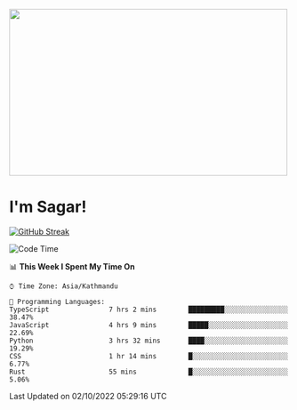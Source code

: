 
<img src="https://media.giphy.com/media/3ornk57KwDXf81rjWM/giphy.gif" width="500" height="300" frameBorder="0" class="giphy-embed" allowFullScreen></img>

#   I'm Sagar!
[![GitHub Streak](https://github-readme-streak-stats.herokuapp.com/?user=sgr2848)](https://git.io/streak-stats)
<!--START_SECTION:waka-->
![Code Time](http://img.shields.io/badge/Code%20Time-2%2C882%20hrs%2040%20mins-blue)

📊 **This Week I Spent My Time On** 

```text
⌚︎ Time Zone: Asia/Kathmandu

💬 Programming Languages: 
TypeScript               7 hrs 2 mins        █████████░░░░░░░░░░░░░░░░   38.47% 
JavaScript               4 hrs 9 mins        █████░░░░░░░░░░░░░░░░░░░░   22.69% 
Python                   3 hrs 32 mins       ████░░░░░░░░░░░░░░░░░░░░░   19.29% 
CSS                      1 hr 14 mins        █░░░░░░░░░░░░░░░░░░░░░░░░   6.77% 
Rust                     55 mins             █░░░░░░░░░░░░░░░░░░░░░░░░   5.06%

```


 Last Updated on 02/10/2022 05:29:16 UTC
<!--END_SECTION:waka-->

